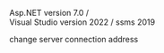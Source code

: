 Asp.NET version 7.0  /  
Visual Studio version 2022  /
ssms 2019

change server connection address 
